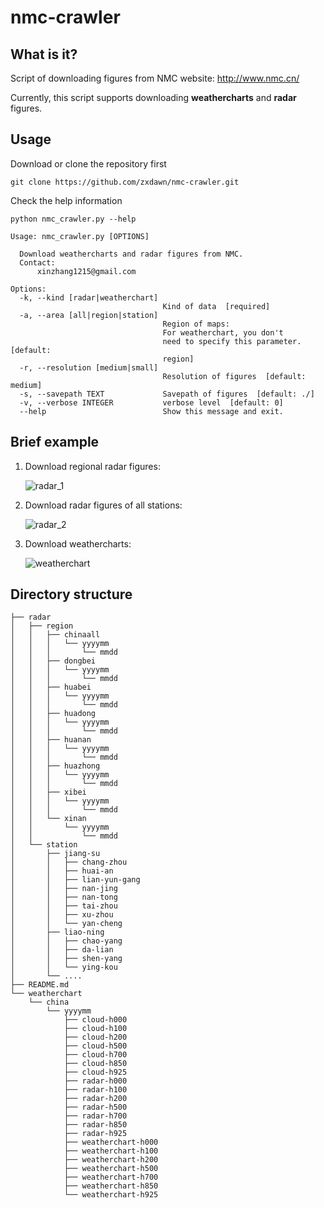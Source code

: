 # nmc-crawler
## What is it?

Script of downloading figures from NMC website: http://www.nmc.cn/

Currently, this script supports downloading **weathercharts** and **radar** figures.

## Usage

Download or clone the repository first

```
git clone https://github.com/zxdawn/nmc-crawler.git
```

Check the help information

```
python nmc_crawler.py --help
```
```
Usage: nmc_crawler.py [OPTIONS]

  Download weathercharts and radar figures from NMC.
  Contact:
      xinzhang1215@gmail.com

Options:
  -k, --kind [radar|weatherchart]
                                  Kind of data  [required]
  -a, --area [all|region|station]
                                  Region of maps: 
                                  For weatherchart, you don't
                                  need to specify this parameter.  [default:
                                  region]
  -r, --resolution [medium|small]
                                  Resolution of figures  [default: medium]
  -s, --savepath TEXT             Savepath of figures  [default: ./]
  -v, --verbose INTEGER           verbose level  [default: 0]
  --help                          Show this message and exit.
```

## Brief example

1. Download regional radar figures:

   ![radar_1](https://github.com/zxdawn/nmc-crawler/raw/master/examples/radar_1.gif)

2. Download radar figures of all stations:

   ![radar_2](https://github.com/zxdawn/nmc-crawler/raw/master/examples/radar_2.gif)

3. Download weathercharts:

   ![weatherchart](https://github.com/zxdawn/nmc-crawler/raw/master/examples/weatherchart.gif)

## Directory structure

```
├── radar
│   ├── region
│   │   ├── chinaall
│   │   │   └── yyyymm
│   │   │       └── mmdd
│   │   ├── dongbei
│   │   │   └── yyyymm
│   │   │       └── mmdd
│   │   ├── huabei
│   │   │   └── yyyymm
│   │   │       └── mmdd
│   │   ├── huadong
│   │   │   └── yyyymm
│   │   │       └── mmdd
│   │   ├── huanan
│   │   │   └── yyyymm
│   │   │       └── mmdd
│   │   ├── huazhong
│   │   │   └── yyyymm
│   │   │       └── mmdd
│   │   ├── xibei
│   │   │   └── yyyymm
│   │   │       └── mmdd
│   │   └── xinan
│   │       └── yyyymm
│   │           └── mmdd
│   └── station
│       ├── jiang-su
│       │   ├── chang-zhou
│       │   ├── huai-an
│       │   ├── lian-yun-gang
│       │   ├── nan-jing
│       │   ├── nan-tong
│       │   ├── tai-zhou
│       │   ├── xu-zhou
│       │   └── yan-cheng
│       ├── liao-ning
│       │   ├── chao-yang
│       │   ├── da-lian
│       │   ├── shen-yang
│       │   └── ying-kou
│       └── ....
├── README.md
└── weatherchart
    └── china
        └── yyyymm
            ├── cloud-h000
            ├── cloud-h100
            ├── cloud-h200
            ├── cloud-h500
            ├── cloud-h700
            ├── cloud-h850
            ├── cloud-h925
            ├── radar-h000
            ├── radar-h100
            ├── radar-h200
            ├── radar-h500
            ├── radar-h700
            ├── radar-h850
            ├── radar-h925
            ├── weatherchart-h000
            ├── weatherchart-h100
            ├── weatherchart-h200
            ├── weatherchart-h500
            ├── weatherchart-h700
            ├── weatherchart-h850
            └── weatherchart-h925
```
